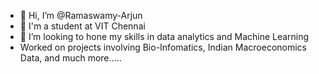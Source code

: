 - 👋 Hi, I’m @Ramaswamy-Arjun
- 🏫 I'm a student at VIT Chennai 
- 💞️ I’m looking to hone my skills in data analytics and Machine Learning
- Worked on projects involving Bio-Infomatics, Indian Macroeconomics Data, and much more.....

<!---
Ramaswamy-Arjun/Ramaswamy-Arjun is a ✨ special ✨ repository because its `README.md` (this file) appears on your GitHub profile.
You can click the Preview link to take a look at your changes.
--->
